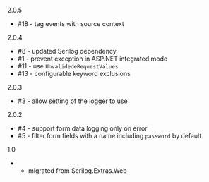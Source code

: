 2.0.5
 * #18 - tag events with source context

2.0.4
 * #8 - updated Serilog dependency
 * #1 - prevent exception in ASP.NET integrated mode
 * #11 - use `UnvalidedeRequestValues`
 * #13 - configurable keyword exclusions
 
2.0.3
 * #3 - allow setting of the logger to use

2.0.2
 * #4 - support form data logging only on error
 * #5 - filter form fields with a name including `password` by default

1.0
 * - migrated from Serilog.Extras.Web
